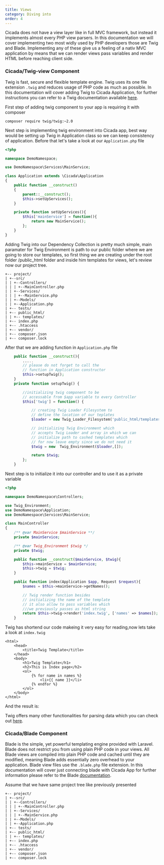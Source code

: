 ```yaml
---
title: Views
category: Diving into
order: 4
---
```


Cicada does not have a view layer like in full MVC framework, but instead it implements almost every PHP view parsers. In this documentation we will cover implementing two most widly used by PHP developers those are Twig and Blade. Implementing any of these give us a feeling of a nativ MVC application by means that we can render views pass variables and render HTML before reaching client side.

### Cicada/Twig-view Component

Twig is fast, secure and flexible template engine. Twig uses its one file extension `.twig` and reduces usage of PHP code as much as possible. In this documentation will cover adding Twig to Cicada Application, for further instructions you can refer to a Twig documentation available [here](https://twig.sensiolabs.org/).

First step of adding twig component to your app is requiring it with composer 
```
composer require twig/twig:~2.0
```
Next step is implementing twig environment into Cicada app, best way would be setting up Twig in Application class so we can keep consistency of application. Before that let's take a look at our `Application.php` file 
```php
<?php

namespace DemoNamespace;

use DemoNamespace\Services\MainService;

class Application extends \Cicada\Application 
{ 
    public function __construct()
    {
        parent::__construct();
        $this->setUpServices();
    }

    private function setUpServices(){
        $this['mainService'] = function(){
            return new MainService();
        };
    }
}
```

Adding Twig into our Dependency Collection is pretty much simple, main paramater for Twig Environment is path to our public folder where we are going to store our templates, so first thing we are creating under the root folder /public_html folder and inside him templates for views, let's review now our project tree.

```
+-- project/
| +--src/
| | +--Controllers/
| | | +--MainController.php
| | +--Services/
| | | +--MainService.php
| | +--Models/
| | +--Application.php
| +-- tests/
| +-- public_html/
| | +-- templates/
| +-- index.php
| +-- .htaccess
| +-- vendor/
| +-- composer.json
| +-- composer.lock
```
After that we are adding function in `Application.php` file
```php
    public function __construct(){
        .....
        // please do not forget to call the 
        // function in Application constructor
        $this->setupTwig();
    }
    private function setupTwig() {

        //initializing twig component to be 
        // accessable from $app variable to every Controller
        $this['twig'] = function() {

            // creating Twig Loader Filesystem to 
            // define the location of our teplates
            $loader = new Twig_Loader_Filesystem('public_html/templates');

            // initializing Twig Environment which 
            // accepts Twig Loader and array in which we can
            // initialize path to cashed templates which 
            // for now leave empty since we do not need it 
            $twig = new  Twig_Environment($loader,[]);

            return $twig;
        };
    }
```

Next step is to initialize it into our controller and to use it as a private variable
```php
<?php

namespace DemoNamespace\Controllers;

use Twig_Environment;
use DemoNamespace\Application;
use DemoNamespace\Services\MainService;

class MainController
{
    /** @var MainService $mainService **/
    private $mainService;

    /** @var Twig_Environment $twig */
    private $twig;

    public function __construct($mainService, $twig){
        $this->mainService = $mainService;
        $this->twig = $twig;
    }

    public function index(Application $app, Request $request){
        $names = $this->mainService->getNames();

        // Twig render function besides 
        // initializing the name of the template 
        // it also allow to pass variables which 
        ///we previously passes as html string 
        return $this->twig->render('index.twig', ['names' => $names]);
    }
```

Twig has shortend our code makeing it very easy for reading,now lets take a look at `index.twig`
```
<html>
    <head>
        <title>Twig Template</title>
    </head>
    <body>
        <h1>Twig Template</h1>
        <h2>This is Index page</h2>
        <ol>
            {% for name in names %}
                <li>{{ name }}</li>
            {% endfor %}
        </ol>
    </body>
</html>
```

And the result is:[](/images/twig_env.png)

Twig offers many other functionalities for parsing data which you can check out [here](https://twig.sensiolabs.org/).

### Cicada/Blade Component

Blade is the simple, yet powerful templating engine provided with Laravel. Blade does not restrict you from using plain PHP code in your views. All Blade views are compiled into plain PHP code and cached until they are modified, meaning Blade adds essentially zero overhead to your application. Blade view files use the `.blade.php` file extension. In this documentation will cover just connecting blade with Cicada App for further information please refer to the Blade [documentation](https://laravel.com/docs/5.1/blade).

Assume that we have same project tree like previously presented

```
+-- project/
| +--src/
| | +--Controllers/
| | | +--MainController.php
| | +--Services/
| | | +--MainService.php
| | +--Models/
| | +--Application.php
| +-- tests/
| +-- public_html/
| | +-- templates/
| +-- index.php
| +-- .htaccess
| +-- vendor/
| +-- composer.json
| +-- composer.lock
```


